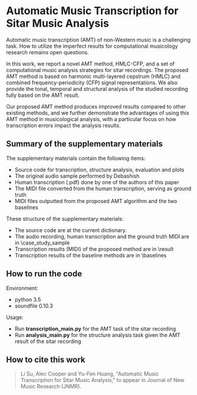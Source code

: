 # Automatic Music Transcription for Sitar Music Analysis

[](/transcription_v2.png)

Automatic music transcription (AMT) of non-Western music is a challenging task. How to utilize the imperfect results for computational musicology research remains open questions.

In this work, we report a novel AMT method, HMLC-CFP, and a set of computational music analysis strategies for sitar recordings. The proposed AMT method is based on harmonic multi-layered cepstrum (HMLC) and combined frequency-periodicity (CFP) signal representations. We also provide the tonal, temporal and structural analysis of the studied recording fully based on the AMT result. 

Our proposed AMT method produces improved results compared to other existing methods, and we further demonstrate the advantages of using this AMT method in musicological analysis, with a particular focus on how transcription errors impact the analysis results.

## Summary of the supplementary materials

The supplementary materials contain the following items:
* Source code for transcription, structure analysis, evaluation and plots
* The original audio sample performed by Debashish
* Human transcription (.pdf) done by one of the authors of this paper 
* The MIDI file converted from the human transcription, serving as ground truth
* MIDI files outputted from the proposed AMT algorithm and the two baselines

These structure of the supplementary materials:
* The source code are at the current dictionary. 
* The audio recording, human transcription and the ground truth MIDI are in \case_study_sample  
* Transcription results (MIDI) of the proposed method are in \result 
* Transcription results of the baseline methods are in \baselines

## How to run the code

Environment:
- python 3.5
- soundfile 0.10.3

Usage:
- Run **transcription_main.py** for the AMT task of the sitar recording
- Run **analysis_main.py** for the structure analysis task given the AMT result of the sitar recording

## How to cite this work

> Li Su, Alec Cooper and Yu-Fen Huang, "Automatic Music Transcription for Sitar Music Analysis," to appear in Journal of New Music Research (JNMR).
